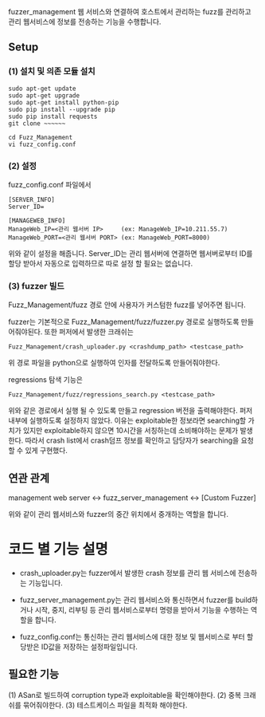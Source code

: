 fuzzer_management 웹 서비스와 연결하여 호스트에서 관리하는 fuzz를 관리하고 관리 웹서비스에 정보를 전송하는 기능을 수행합니다.

## Setup

### (1) 설치 및 의존 모듈 설치
```
sudo apt-get update
sudo apt-get upgrade
sudo apt-get install python-pip
sudo pip install --upgrade pip
sudo pip install requests
git clone ~~~~~~

cd Fuzz_Management
vi fuzz_config.conf
```

### (2) 설정
fuzz_config.conf 파일에서

```
[SERVER_INFO]
Server_ID=

[MANAGEWEB_INFO]
ManageWeb_IP=<관리 웹서버 IP>     (ex: ManageWeb_IP=10.211.55.7)
ManageWeb_PORT=<관리 웹서버 PORT> (ex: ManageWeb_PORT=8000) 
```
위와 같이 설정을 해줍니다.
Server_ID는 관리 웹서버에 연결하면 웹서버로부터 ID를 할당 받아서 자동으로 입력하므로 따로 설정 할 필요는 없습니다.

### (3) fuzzer 빌드
Fuzz_Management/fuzz 경로 안에 사용자가 커스텀한 fuzz를 넣어주면 됩니다.

fuzzer는 기본적으로 Fuzz_Management/fuzz/fuzzer.py 경로로 실행하도록 만들어줘야된다.
또한 퍼저에서 발생한 크래쉬는 
```
Fuzz_Management/crash_uploader.py <crashdump_path> <testcase_path>
```
위 경로 파일을 python으로 실행하여 인자를 전달하도록 만들어줘야한다.

regressions 탐색 기능은 
```
Fuzz_Management/fuzz/regressions_search.py <testcase_path>
```
위와 같은 경로에서 실행 될 수 있도록 만들고 regression 버전을 출력해야한다.
퍼저 내부에 실행하도록 설정하지 않았다.
이유는 exploitable한 정보라면 searching할 가치가 있지만 exploitable하지 않으면 
10시간을 서칭하는데 소비해야하는 문제가 발생한다.
따라서 crash list에서 crash덤프 정보를 확인하고 담당자가 searching을 요청 할 수 있게 구현했다.


## 연관 관계
management web server <-> fuzz_server_management <-> [Custom Fuzzer]

위와 같이 관리 웹서비스와 fuzzer의 중간 위치에서 중개하는 역할을 합니다.

# 코드 별 기능 설명
- crash_uploader.py는 fuzzer에서 발생한 crash 정보를 관리 웹 서비스에 전송하는 기능입니다.

- fuzz_server_management.py는 관리 웹서비스와 통신하면서 fuzzer를 build하거나 시작, 중지, 리부팅 등 관리 웹서비스로부터 명령을 받아서 기능을 수행하는 역할을 합니다.

- fuzz_config.conf는 통신하는 관리 웹서비스에 대한 정보 및 웹서비스로 부터 할당받은 ID값을 저장하는 설정파일입니다.


## 필요한 기능
(1) ASan로 빌드하여 corruption type과 exploitable을 확인해야한다.
(2) 중복 크래쉬를 묶어줘야한다.
(3) 테스트케이스 파일을 최적화 해야한다.

